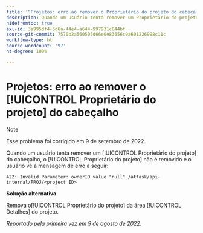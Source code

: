 ```yaml
---
title: '“Projetos: erro ao remover o Proprietário do projeto do cabeçalho”'
description: Quando um usuário tenta remover um Proprietário do projeto do cabeçalho, o Proprietário do projeto não é removido e o usuário vê uma mensagem de erro.
hidefromtoc: true
exl-id: 3a995df4-5d6a-44e4-a644-997931c044bf
source-git-commit: 7570b2a560505d66e0e83656c9a601226998c11c
workflow-type: ht
source-wordcount: '97'
ht-degree: 100%

---
```


# Projetos: erro ao remover o [!UICONTROL Proprietário do projeto] do cabeçalho

>[!NOTE]
>
>Esse problema foi corrigido em 9 de setembro de 2022.

Quando um usuário tenta remover um [!UICONTROL Proprietário do projeto] do cabeçalho, o [!UICONTROL Proprietário do projeto] não é removido e o usuário vê a mensagem de erro a seguir:

`422: Invalid Parameter: ownerID value "null" /attask/api-internal/PROJ/<project ID>`

**Solução alternativa**

Remova o[!UICONTROL  Proprietário do projeto] da área [!UICONTROL Detalhes] do projeto.

_Reportado pela primeira vez em 9 de agosto de 2022._
